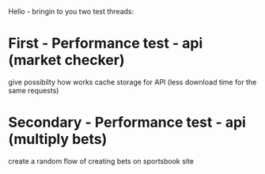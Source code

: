 Hello - bringin to you two test threads:
<h1>First - Performance test - api (market checker)</h1>
give possibilty how works cache storage for API (less download time for the same requests)

<h1>Secondary - Performance test - api (multiply bets)</h1>
create a random flow of creating bets on sportsbook site
